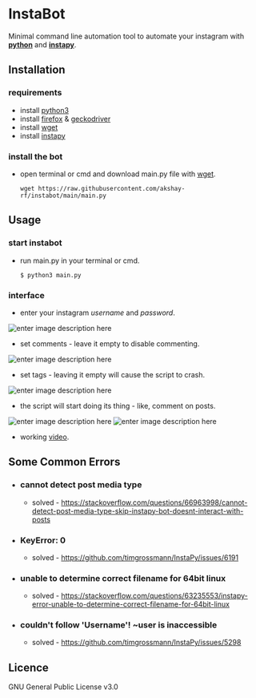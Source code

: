 # InstaBot

Minimal command line automation tool to automate your instagram with **[python](https://www.python.org/)** and **[instapy](https://instapy.org/)**.


## Installation

### requirements
- install [python3](https://www.python.org/) 
- install [firefox](https://www.mozilla.org/en-US/firefox/new/) & [geckodriver](https://github.com/mozilla/geckodriver/releases)
- install [wget](https://phoenixnap.com/kb/wget-command-with-examples)
- install [instapy](https://instapy.org/)

### install the bot
- open terminal or cmd and download main.py file with [wget](https://phoenixnap.com/kb/wget-command-with-examples).
	```console
	wget https://raw.githubusercontent.com/akshay-rf/instabot/main/main.py
	```

## Usage
### start instabot
- run main.py in your terminal or cmd.
	```console
	$ python3 main.py
	```
### interface
- enter your instagram *username* and *password*.

![enter image description here](https://i.ibb.co/ctJXxFJ/Screenshot-from-2021-07-10-15-33-30.png)

- set comments - leave it empty to disable commenting.

![enter image description here](https://i.ibb.co/25DPcXm/Screenshot-from-2021-07-10-16-26-23.png)
- set tags - leaving it empty will cause the script to crash.

![enter image description here](https://i.ibb.co/FHynjjT/Screenshot-from-2021-07-10-16-29-50.png)

- the script will start doing its thing - like, comment on posts.

![enter image description here](https://i.ibb.co/kyNf5t5/Screenshot-from-2021-07-10-16-33-43.png)
![enter image description here](https://i.ibb.co/0cg4pWP/Screenshot-from-2021-07-10-16-34-59.png)
- working [video](https://drive.google.com/file/d/1oK6wDan_ZN6aGyFq7_pnoPG8VSRetm3D/view?usp=sharing).
## Some Common Errors

- ### cannot detect post media type
	- solved - https://stackoverflow.com/questions/66963998/cannot-detect-post-media-type-skip-instapy-bot-doesnt-interact-with-posts 

- ### KeyError: 0
	- solved - https://github.com/timgrossmann/InstaPy/issues/6191

- ### unable to determine correct filename for 64bit linux
	- solved - https://stackoverflow.com/questions/63235553/instapy-error-unable-to-determine-correct-filename-for-64bit-linux
- ### couldn't follow 'Username'! ~user is inaccessible
	- solved - https://github.com/timgrossmann/InstaPy/issues/5298   

## Licence 
GNU General Public License v3.0
